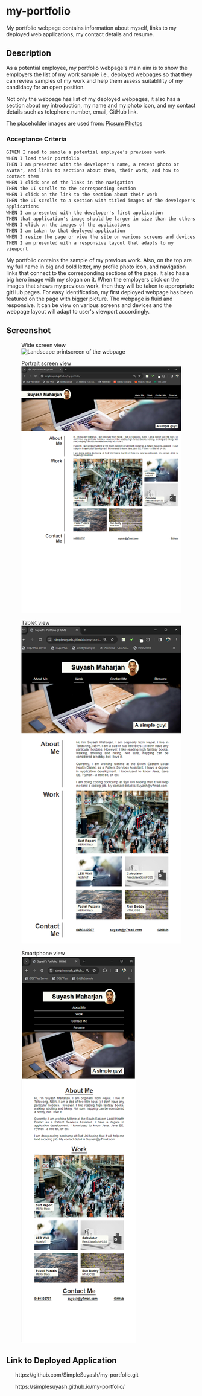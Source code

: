 # my-portfolio

My portfolio webpage contains information about myself, links to my deployed web applications, my contact details and resume.

## Description

<p>As a potential employee, my portfolio webpage's main aim is to show the employers the list of my work sample i.e., deployed webpages so that they can review samples of my work and help them assess suitablility of my candidacy for an open position.</p>
<p>Not only the webpage has list of my deployed webpages, it also has a section about my introduction, my name and my photo icon, and my contact details such as telephone number, email, GitHub link.
</p>
<p>The placeholder images are used from: <a href="https://picsum.photos/"> Picsum Photos</a></p>

### Acceptance Criteria

    GIVEN I need to sample a potential employee's previous work
    WHEN I load their portfolio
    THEN I am presented with the developer's name, a recent photo or avatar, and links to sections about them, their work, and how to contact them
    WHEN I click one of the links in the navigation
    THEN the UI scrolls to the corresponding section
    WHEN I click on the link to the section about their work
    THEN the UI scrolls to a section with titled images of the developer's applications
    WHEN I am presented with the developer's first application
    THEN that application's image should be larger in size than the others
    WHEN I click on the images of the applications
    THEN I am taken to that deployed application
    WHEN I resize the page or view the site on various screens and devices
    THEN I am presented with a responsive layout that adapts to my viewport
  
<p>My portfolio contains the sample of my previous work. Also, on the top are my full name in big and bold letter, my profile photo icon, and navigation links that connect to the corresponding sections of the page. It also has a big hero image with my slogan  on it. When the employers click on the images that shows my previous work, then they will be taken to appropriate gitHub pages. For easy identification, my first deployed webpage has been featured on the page with bigger picture. The webpage is fluid and responsive. It can be view on various screens and devices and the webpage layout will adapt to user's viewport accordingly.</p>

## Screenshot

<figure>
	<figcaption> Wide screen view </figcaption>
	<img alt="Landscape printscreen of the webpage" src="./assets/images/landscape-view.png">
</figure>
<figure>
	<figcaption> Portrait screen view </figcaption>
	<img alt="Landscape printscreen of the webpage" src="./assets/images/portrait-view.png">
</figure>
<figure>
	<figcaption> Tablet view </figcaption>
	<img alt="Landscape printscreen of the webpage" src="./assets/images/tablet-view.png">
</figure>
<figure>
	<figcaption> Smartphone view </figcaption>
	<img alt="Landscape printscreen of the webpage" src="./assets/images/smartphone-view.png">
</figure>



## Link to Deployed Application

<ul>https://github.com/SimpleSuyash/my-portfolio.git</ul>
<ul>https://simplesuyash.github.io/my-portfolio/</ul>

